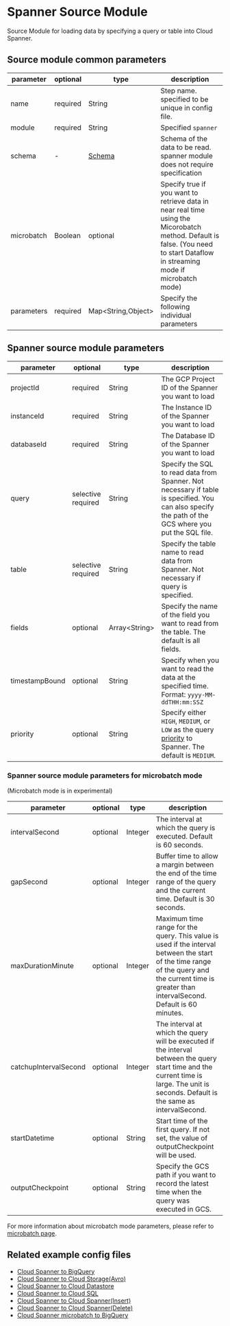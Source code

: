# Spanner Source Module

Source Module for loading data by specifying a query or table into Cloud Spanner.

## Source module common parameters

| parameter | optional | type | description |
| --- | --- | --- | --- |
| name | required | String | Step name. specified to be unique in config file. |
| module | required | String | Specified `spanner` |
| schema | - | [Schema](SCHEMA.md) | Schema of the data to be read. spanner module does not require specification |
| microbatch | Boolean | optional | Specify true if you want to retrieve data in near real time using the Micorobatch method. Default is false. (You need to start Dataflow in streaming mode if microbatch mode) |
| parameters | required | Map<String,Object\> | Specify the following individual parameters |

## Spanner source module parameters

| parameter | optional | type | description |
| --- | --- | --- | --- |
| projectId | required | String | The GCP Project ID of the Spanner you want to load |
| instanceId | required | String | The Instance ID of the Spanner you want to load |
| databaseId | required | String | The Database ID of the Spanner you want to load |
| query | selective required | String | Specify the SQL to read data from Spanner. Not necessary if table is specified. You can also specify the path of the GCS where you put the SQL file. |
| table | selective required | String | Specify the table name to read data from Spanner. Not necessary if query is specified. |
| fields | optional | Array<String\> | Specify the name of the field you want to read from the table. The default is all fields. |
| timestampBound | optional | String | Specify when you want to read the data at the specified time. Format: `yyyy-MM-ddTHH:mm:SSZ` |
| priority | optional | String | Specify either `HIGH`, `MEDIUM`, or `LOW` as the query [priority](https://cloud.google.com/spanner/docs/cpu-utilization) to Spanner. The default is `MEDIUM`. |

### Spanner source module parameters for microbatch mode

(Microbatch mode is in experimental)

| parameter | optional | type | description |
| --- | --- | --- | --- |
| intervalSecond | optional | Integer | The interval at which the query is executed. Default is 60 seconds. |
| gapSecond | optional | Integer | Buffer time to allow a margin between the end of the time range of the query and the current time. Default is 30 seconds. |
| maxDurationMinute | optional | Integer | Maximum time range for the query. This value is used if the interval between the start of the time range of the query and the current time is greater than intervalSecond. Default is 60 minutes. |
| catchupIntervalSecond | optional | Integer | The interval at which the query will be executed if the interval between the query start time and the current time is large. The unit is seconds. Default is the same as intervalSecond. |
| startDatetime | optional | String | Start time of the first query. If not set, the value of outputCheckpoint will be used. |
| outputCheckpoint | optional | String | Specify the GCS path if you want to record the latest time when the query was executed in GCS. |

For more information about microbatch mode parameters, please refer to [microbatch page](microbatch.md).

## Related example config files

* [Cloud Spanner to BigQuery](../../../../examples/spanner-to-bigquery.json)
* [Cloud Spanner to Cloud Storage(Avro)](../../../../examples/spanner-to-avro.json)
* [Cloud Spanner to Cloud Datastore](../../../../examples/spanner-to-datastore.json)
* [Cloud Spanner to Cloud SQL](../../../../examples/spanner-to-jdbc.json)
* [Cloud Spanner to Cloud Spanner(Insert)](../../../../examples/spanner-to-spanner.json)
* [Cloud Spanner to Cloud Spanner(Delete)](../../../../examples/spanner-to-spanner-delete.json)
* [Cloud Spanner microbatch to BigQuery](../../../../examples/spanner-microbatch-to-bigquery.json)

